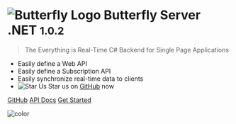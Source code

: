 # ![Butterfly Logo](https://raw.githubusercontent.com/firesharkstudios/butterfly-server-dotnet/master/img/logo-40x40.png) Butterfly Server .NET <small>1.0.2</small>

> The Everything is Real-Time C# Backend for Single Page Applications

* Easily define a Web API
* Easily define a Subscription API
* Easily synchronize real-time data to clients
* ![Star Us](https://raw.githubusercontent.com/firesharkstudios/butterfly-server-dotnet/master/img/yellow-star-16x16.png) Star us on [GitHub](https://github.com/firesharkstudios/butterfly-server-dotnet) now

[GitHub](https://github.com/firesharkstudios/butterfly-server-dotnet)
[API Docs](https://butterflyserver.io/docfx/api/)
[Get Started](#overview)


![color](#DBE3EE)